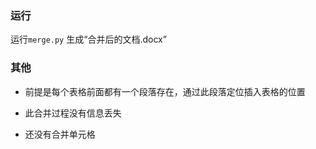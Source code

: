 ### 运行

运行`merge.py` 生成“合并后的文档.docx”


### 其他


- 前提是每个表格前面都有一个段落存在，通过此段落定位插入表格的位置

- 此合并过程没有信息丢失

- 还没有合并单元格